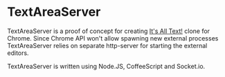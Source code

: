 

# TextAreaServer

TextAreaServer is a proof of concept for creating [It's All Text!][] clone for
Chrome. Since Chrome API won't allow spawning new external processes
TextAreaServer relies on separate http-server for starting the external
editors.

TextAreaServer is written using Node.JS, CoffeeScript and Socket.io.


[It's All Text!]: https://addons.mozilla.org/en-US/firefox/addon/its-all-text/
